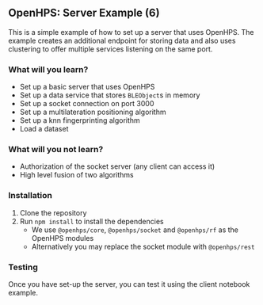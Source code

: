 ## OpenHPS: Server Example (6)
This is a simple example of how to set up a server that uses OpenHPS. The example creates an additional endpoint for storing data and also
uses clustering to offer multiple services listening on the same port.

### What will you learn?
- Set up a basic server that uses OpenHPS
- Set up a data service that stores `BLEObject`s in memory
- Set up a socket connection on port 3000
- Set up a multilateration positioning algorithm
- Set up a knn fingerprinting algorithm
- Load a dataset

### What will you not learn?
- Authorization of the socket server (any client can access it)
- High level fusion of two algorithms

### Installation
1. Clone the repository
2. Run `npm install` to install the dependencies
    - We use `@openhps/core`, `@openhps/socket` and `@openhps/rf` as the OpenHPS modules
    - Alternatively you may replace the socket module with `@openhps/rest`

### Testing
Once you have set-up the server, you can test it using the client notebook example.